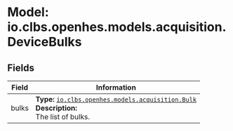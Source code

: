 # Model: io.clbs.openhes.models.acquisition.DeviceBulks

## Fields

| Field | Information |
| --- | --- |
| bulks | <b>Type:</b> [`io.clbs.openhes.models.acquisition.Bulk`](model-io-clbs-openhes-models-acquisition-bulk.md)<br><b>Description:</b><br>The list of bulks. |

